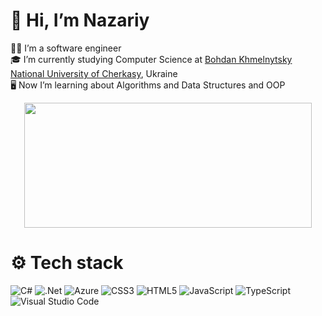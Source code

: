 # 👋 Hi, I’m Nazariy
👨‍💻 I’m a software engineer</br>
🎓 I’m currently studying Computer Science at [Bohdan Khmelnytsky National University of Cherkasy](https://cdu.edu.ua), Ukraine</br>
🖥️ Now I’m learning about Algorithms and Data Structures and OOP</br>
<p align="center">
  <img width="460" height="200" src="https://github-readme-stats.vercel.app/api?username=amayorii&theme=graywhite&hide_border=true&include_all_commits=false&count_private=false">
</p>

# ⚙️ Tech stack
![C#](https://img.shields.io/badge/c%23-%23239120.svg?style=for-the-badge&logo=csharp&logoColor=white)
![.Net](https://img.shields.io/badge/.NET-5C2D91?style=for-the-badge&logo=.net&logoColor=white)
![Azure](https://img.shields.io/badge/azure-%230072C6.svg?style=for-the-badge&logo=microsoftazure&logoColor=white)
![CSS3](https://img.shields.io/badge/css3-%231572B6.svg?style=for-the-badge&logo=css3&logoColor=white)
![HTML5](https://img.shields.io/badge/html5-%23E34F26.svg?style=for-the-badge&logo=html5&logoColor=white)
![JavaScript](https://img.shields.io/badge/javascript-%23323330.svg?style=for-the-badge&logo=javascript&logoColor=%23F7DF1E)
![TypeScript](https://img.shields.io/badge/typescript-%23007ACC.svg?style=for-the-badge&logo=typescript&logoColor=white)
![Visual Studio Code](https://img.shields.io/badge/Visual%20Studio%20Code-0078d7.svg?style=for-the-badge&logo=visual-studio-code&logoColor=white)

